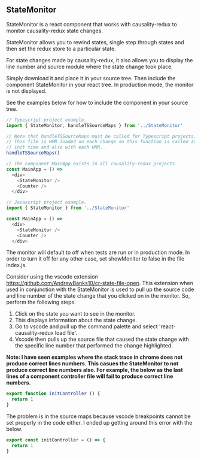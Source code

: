 ## StateMonitor

StateMonitor is a react component that works with causality-redux to monitor causality-redux state changes.

StateMonitor allows you to rewind states, single step through states and then set the redux store to a particular state.

For state changes made by causality-redux, it also allows you to display the line number and source module where the state change took place.

Simply download it and place it in your source tree. Then include the component StateMonitor in your react tree. In production mode, the monitor is not displayed. 

See the examples below for how to include the component in your source tree.
```javascript
// Typescript project example.
import { StateMonitor, handleTSSourceMaps } from '../StateMonitor'

// Note that handleTSSourceMaps must be called for Typescript projects.
// This file is HMR loaded on each change so this function is called at
// init time and also with each HMR.
handleTSSourceMaps()

// The component MainApp exists in all causality-redux projects.
const MainApp = () =>
  <div>
    <StateMonitor />
    <Counter />
  </div>

```

```javascript
// Javascript project example.
import { StateMonitor } from '../StateMonitor'

const MainApp = () =>
  <div>
    <StateMonitor />
    <Counter />
  </div>

```

The monitor will default to off when tests are run or in production mode. In order to turn it off for any other case, set showMonitor to false in the file index.js.

Consider using the vscode extension https://github.com/AndrewBanks10/cr-state-file-open. This extension when used in conjunction with the StateMonitor is used to pull up the source code and line number of the state change that you clicked on in the monitor. So, perform the following steps.
1. Click on the state you want to see in the monitor.
2. This displays information about the state change.
2. Go to vscode and pull up the command palette and select 'react-causality-redux load file'.
3. Vscode then pulls up the source file that caused the state change with the specific line number that performed the change highlighted.

**Note: I have seen examples where the stack trace in chrome does not produce correct lines numbers. This casues the StateMonitor to not produce correct line numbers also. For example, the below as the last lines of a component controller file will fail to produce correct line numbers.**
```javascript
export function initController () {
  return 1
}
```
The problem is in the source maps because vscode breakpoints cannot be set properly in the code either. I ended up getting around this error with the below.
```javascript
export const initController = () => {
  return 1
}
```